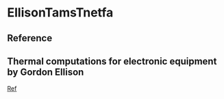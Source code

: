 # EllisonTamsTnetfa
## Reference 
## Thermal computations for electronic equipment by Gordon Ellison

[Ref](https://www.semanticscholar.org/paper/Thermal-Analysis-Of-An-Electronic-Package-Using-And-Ganesan-Rao/8206d711bdca08967b516eb094e2d7e1a7fac40e)
